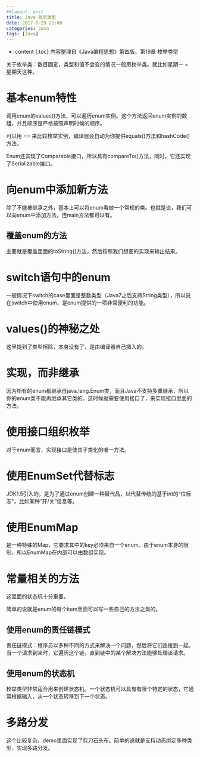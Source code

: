 ```yaml
---
##layout: post
title: Java 枚举类型
date: 2017-8-29 21:00
categories: Java
tags: [Java]
---
```


* content
{:toc} 
内容整理自《Java编程思想》第四版、第19章 枚举类型

关于枚举类：数目固定，类型和值不会变的情况一般用枚举类。就比如星期一 ~ 星期天这种。

# 基本enum特性

调用enum的values()方法，可以遍历enum实例。这个方法返回enum实例的数组，并且顺序是严格按照声明时候的顺序。

可以用 == 来比较枚举实例，编译器会自动为你提供equals()方法和hashCode()方法。

Enum还实现了Comparable接口，所以具有compareTo()方法，同时，它还实现了Serializable接口。

# 向enum中添加新方法

除了不能被继承之外，基本上可以将enum看做一个常规的类。也就是说，我们可以向enum中添加方法，连main方法都可以有。

## 覆盖enum的方法

主要就是覆盖里面的toString()方法，然后按照我们想要的实现来输出结果。

# switch语句中的enum

一般情况下switch的case里面是整数类型（Java7之后支持String类型），所以说在switch中使用enum，是enum提供的一项非常便利的功能。

# values()的神秘之处

这里提到了类型擦除，本身没有了，是由编译器自己插入的。

# 实现，而非继承

因为所有的enum都继承自java.lang.Enum类，而且Java不支持多重继承，所以你的enum类不能再继承其它类的。这时候就需要使用接口了，来实现接口里面的方法。

# 使用接口组织枚举

对于enum而言，实现接口是使其子类化的唯一方法。

# 使用EnumSet代替标志

JDK1.5引入的，是为了通过enum创建一种替代品，以代替传统的基于int的“位标志”，比如某种“开/关”信息等。

# 使用EnumMap

是一种特殊的Map，它要求其中的key必须来自一个enum。由于enum本身的限制，所以EnumMap在内部可以由数组实现。

# 常量相关的方法

这里面的状态机十分重要。

简单的说就是enum的每个item里面可以写一些自己的方法之类的。

## 使用enum的责任链模式

责任链模式：程序员以多种不同的方式来解决一个问题，然后将它们连接到一起。当一个请求到来时，它遍历这个链，直到链中的某个解决方法能够处理该请求。

## 使用enum的状态机

枚举类型非常适合用来创建状态机。一个状态机可以具有有限个特定的状态，它通常根据输入，从一个状态转移到下一个状态。

# 多路分发

这个比较复杂，demo里面实现了剪刀石头布。简单的说就是支持动态绑定多种类型，实现多路分发。